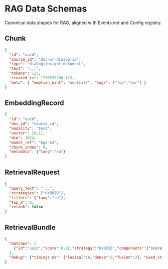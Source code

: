 # RAG Data Schemas

Canonical data shapes for RAG, aligned with Events.md and Config registry.

## Chunk

```json
{
  "id": "uuid",
  "source_id": "doc-or-dialog-id",
  "type": "dialog|insight|document",
  "text": "...",
  "tokens": 123,
  "created_ts": 1736539200.123,
  "meta": { "emotion_hint": "neutral?", "tags": ["foo","bar"] }
}
```

## EmbeddingRecord

```json
{
  "id": "uuid",
  "doc_id": "source_id",
  "modality": "text",
  "vector": [0.1],
  "dim": 1024,
  "model_ref": "bge-m3",
  "chunk_index": 0,
  "metadata": {"lang":"ru"}
}
```

## RetrievalRequest

```json
{
  "query_text": "...",
  "strategies": ["HYBRID"],
  "filters": {"lang":"ru"},
  "top_k": 8,
  "rerank": false
}
```

## RetrievalBundle

```json
{
  "matches": [
    {"id":"uuid","score":0.82,"strategy":"HYBRID","components":{"score_sem":0.7,"score_bm25":4.2}}
  ],
  "debug": {"timings_ms": {"lexical":6,"dense":9,"fusion":2}, "used_strategies":["DENSE","LEXICAL"], "expansion_used": false}
}
```

